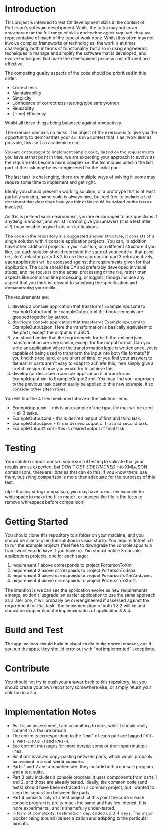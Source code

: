 # Introduction 

This project is intended to test C# development skills in the context of Porterson's software development.
Whilst the tasks may not cover anywhere near the full range of skills and technologies required, they are representative of much of the type of work done.
Whilst this often may not involve complex frameworks or technologies, the work is at times challenging, both in terms of functionality, but also in using engineering techniques to manage and simplify the software that is developed, and evolve techniques that make the development process cost efficient and effective.

The competing quality aspects of the code should be prioritised in this order:

* Correctness
* Maintainability
* Simplicity
* Confidence of correctness (testing/type safety/other)
* Reusability
* (Time) Efficiency

Whilst all these things being balanced against productivity.

The exercise contains no tricks.
The object of the exercise is to give you the opportunity to demonstrate your skills in a context that is as 'work like' as possible, this isn't an academic exam.

You are encouraged to implement simple code, based on the requirements you have at that point in time, we are expecting your approach to evolve as the requirments become more complex i.e. the techniques used in the last part of the task may be overengineered for the initial part.

The last task is challenging, there are multiple ways of solving it, some may require some time to implement and get right.

Ideally you should present a working solution, or a prototype that is at least partially working, some code is always nice, but feel free to include a text document that describes how you think this could be solved or the issues involved.

As this is pretend work environment, you are encouraged to ask questions if anything is unclear, and whilst I cannot give you answers (it is a test after all!) I may be able to give hints or clarifications.

The code in the repository is a suggested answer structure, it consists of a single solution with 4 console application projects. 
You can, in addition, have other additional projects in your solution, or a different structure if you like, but each solution should represent the state of your code at that point i.e., don't refactor parts 1 & 2 to use the approach in part 3 retrospectively, each application will be assessed against the requirements given for that application.
The code should be C# and preferably developed in visual studio, and the focus is on the actual processing of the file, rather than aspects like command line processing, or logging, though include any aspect that you think is relevant to satisfying the specification and demonstrating your skills.

The requirements are:
1. develop a console application that transforms ExampleInput.xml to ExampleOutput.xml. In ExampleOutput.xml the book elements are grouped together by author.
1. develop a console application that transforms ExampleInput.xml to ExampleOutput.json.
Here the transformation is basically equivalent to the part i, except the output is in JSON.
1. you should notice that the requirements for both the xml and json transformation are very similar, except for the output format.
Can you write an application where the transformation logic is written once, yet is capable of being used to transform the input into both file formats? 
If you find this too hard, or are short of time, or you find your answers to the earlier parts aren't easy to adapt to achieve this, then simply give a sketch design of how you would try to achieve this.
1. develop (or describe) a console application that transforms ExampleInput.xml to ExampleOutput2.xml. You may find your approach to the previous task cannot easily be applied to this new example, if so consider other alternatives.

You will find the 4 files mentioned above in the solution items.
* ExampleInput.xml - this is an example of the input file that will be used in all 3 tasks.
* ExampleOutput.xml - this is desired output of first and third task.
* ExampleOutput.json - this is desired output of first and second task.
* ExampleOutput2.xml - this is desired output of final task.

# Testing

Your solution should contain some sort of testing to validate that your results are as expected, but *DON'T GET SIDETRACKED* into XML/JSON comparisons, there are libraries that can do this. If you know them, use them, but string comparison is more than adequate for the purposes of this test.

(tip - If using string comparison, you may have to edit the example for whitespace to make the files match, or process the file in the tests to remove whitespace before comparison)

# Getting Started

You should clone this repository to a folder on your machine, and you should be able to open the solution in visual studio.
You require dotnet 5.0 to run the example projects (feel free to downgrade the console apps to a framework you do have if you have to).
You should notice 3 console applications projects, one for each stage:

1. requirement 1 above corresponds to project PortersonToXml.
1. requirement 2 above corresponds to project PortersonToJson.
1. requirement 3 above corresponds to project PortersonToXmlAndJson.
1. requirement 4 above corresponds to project PortersonToXml2.

The intention is we can see the application evolve as new requirements emerge, so don't 'upgrade' an earlier application to use the same approach as a later one, it will probably be overengineered if assessed against the requirement for that task.
The implementation of both 1 & 2 will be and should be simpler than the implementation of application 3 & 4.

# Build and Test

The applications should build in visual studio in the normal manner, and if you run the apps, they should error out with "not implemented" exceptions.

# Contribute

You should not try to push your answer back to this repository, but you should create your own repository somewhere else, or simply return your solution in a zip.

# Implementation Notes

- As it is an assessment, I am committing to `main`, while I should really commit to a feature bracnh.
- The commits corresponding to the "end" of each part are tagged `PART-1`, `PART-2`, `PART-3` and `PART-4`.
- See commit messages for more details; some of them span multiple lines.
- Solutions involved copy-pasting between parts, which would probably be avoided in a real-world scenario.
- Parts 1 and 2 are comprehensive: they include both a console program and a test suite.
- Part 3 only includes a console program: it uses components from parts 1 and 2, and those are already tested. Ideally, the common code (and tests) should have been extracted in a common project, but i wanted to keep the separation between the parts.
- Part 4 consists only of a test project: at this point the code is each console program is pretty much the same and has low interest. It is more experimental, and is shamefully under-tested.
- In term of complexity, I estimated 1 day, ended up 3-4 days. The major blocker being around (de)serialization and adapting to the particular formats.
